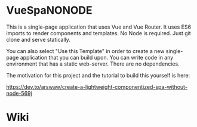 # VueSpaNONODE
This is a single-page application that uses Vue and Vue Router. It uses ES6 imports to render components and templates. No Node is required. Just git clone and serve statically. 

You can also select "Use this Template" in order to create a new single-page application that you can build upon. You can write code in any environment that has a static web-server. There are no dependencies.

The motivation for this project and the tutorial to build this yourself is here:

https://dev.to/arswaw/create-a-lightweight-componentized-spa-without-node-569j
# Wiki
